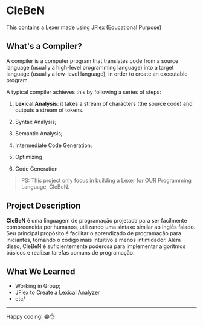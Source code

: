 # CleBeN

This contains a Lexer made using JFlex (Educational Purpose)

## What's a Compiler?

A compiler is a computer program that translates code from a source language (usually a high-level programming language) into a target language (usually a low-level language), in order to create an executable program.

A typical compiler achieves this by following a series of steps:

1. **Lexical Analysis**: it takes a stream of characters (the source code) and outputs a stream of tokens.

2. Syntax Analysis;
3. Semantic Analysis;
4. Intermediate Code Generation;
5. Optimizing
6. Code Generation

> PS:
> This project only focus in building a Lexer for OUR Programming Language, CleBeN.

## Project Description

**CleBeN** é uma linguagem de programação projetada para ser facilmente compreendida por
humanos, utilizando uma sintaxe similar ao inglês falado. Seu principal propósito é facilitar o
aprendizado de programação para iniciantes, tornando o código mais intuitivo e menos
intimidador. Além disso, CleBeN é suficientemente poderosa para implementar algoritmos
básicos e realizar tarefas comuns de programação.

## What We Learned

- Working in Group;
- JFlex to Create a Lexical Analyzer
- etc/

---

Happy coding! 😁👌
